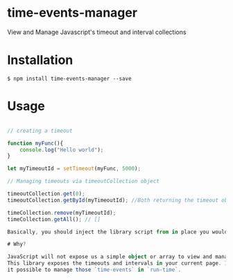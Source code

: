 # time-events-manager
View and Manage Javascript's timeout and interval collections

# Installation

```$ npm install time-events-manager --save```

# Usage

```typescript

// creating a timeout

function myFunc(){
    console.log("Hello world");
}

let myTimeoutId = setTimeout(myFunc, 5000); 

// Managing timeouts via timeoutCollection object

timeoutCollection.get(0);
timeoutCollection.getById(myTimeoutId); //Both returning the timeout object created

timeCollection.remove(myTimeoutId);
timeCollection.getAll(); // []

Basically, you should inject the library script from in place you would like the collection to work on.

# Why?

JavaScript will not expose us a simple object or array to view and manage all of our current `time-events`.
This library exposes the timeouts and intervals in your current page. In addition, it makes
it possible to manage those `time-events` in `run-time`.

